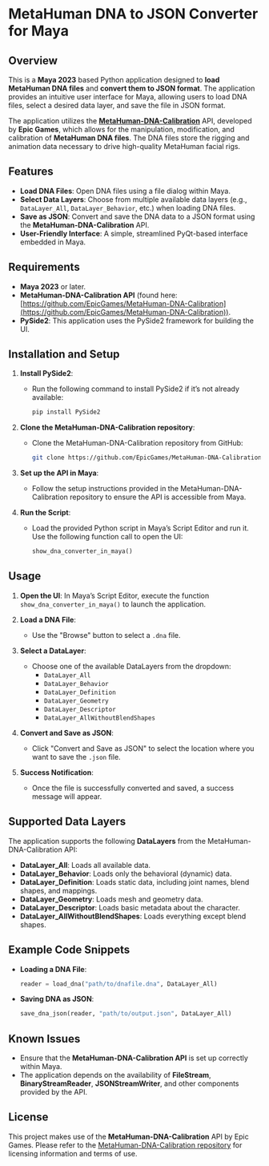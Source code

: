 # MetaHuman DNA to JSON Converter for Maya

## Overview

This is a **Maya 2023** based Python application designed to **load MetaHuman DNA files** and **convert them to JSON format**. The application provides an intuitive user interface for Maya, allowing users to load DNA files, select a desired data layer, and save the file in JSON format. 

The application utilizes the [**MetaHuman-DNA-Calibration**](https://github.com/EpicGames/MetaHuman-DNA-Calibration) API, developed by **Epic Games**, which allows for the manipulation, modification, and calibration of **MetaHuman DNA files**. The DNA files store the rigging and animation data necessary to drive high-quality MetaHuman facial rigs.

## Features

- **Load DNA Files**: Open DNA files using a file dialog within Maya.
- **Select Data Layers**: Choose from multiple available data layers (e.g., `DataLayer_All`, `DataLayer_Behavior`, etc.) when loading DNA files.
- **Save as JSON**: Convert and save the DNA data to a JSON format using the **MetaHuman-DNA-Calibration** API.
- **User-Friendly Interface**: A simple, streamlined PyQt-based interface embedded in Maya.

## Requirements

- **Maya 2023** or later.
- **MetaHuman-DNA-Calibration API** (found here: [https://github.com/EpicGames/MetaHuman-DNA-Calibration](https://github.com/EpicGames/MetaHuman-DNA-Calibration)).
- **PySide2**: This application uses the PySide2 framework for building the UI.

## Installation and Setup

1. **Install PySide2**:
    - Run the following command to install PySide2 if it’s not already available:
      ```bash
      pip install PySide2
      ```

2. **Clone the MetaHuman-DNA-Calibration repository**:
    - Clone the MetaHuman-DNA-Calibration repository from GitHub:
      ```bash
      git clone https://github.com/EpicGames/MetaHuman-DNA-Calibration.git
      ```

3. **Set up the API in Maya**:
    - Follow the setup instructions provided in the MetaHuman-DNA-Calibration repository to ensure the API is accessible from Maya.

4. **Run the Script**:
    - Load the provided Python script in Maya’s Script Editor and run it. Use the following function call to open the UI:
      ```python
      show_dna_converter_in_maya()
      ```

## Usage

1. **Open the UI**: In Maya’s Script Editor, execute the function `show_dna_converter_in_maya()` to launch the application.
   
2. **Load a DNA File**: 
   - Use the "Browse" button to select a `.dna` file.
   
3. **Select a DataLayer**:
   - Choose one of the available DataLayers from the dropdown:
     - `DataLayer_All`
     - `DataLayer_Behavior`
     - `DataLayer_Definition`
     - `DataLayer_Geometry`
     - `DataLayer_Descriptor`
     - `DataLayer_AllWithoutBlendShapes`

4. **Convert and Save as JSON**:
   - Click "Convert and Save as JSON" to select the location where you want to save the `.json` file.

5. **Success Notification**:
   - Once the file is successfully converted and saved, a success message will appear.

## Supported Data Layers

The application supports the following **DataLayers** from the MetaHuman-DNA-Calibration API:

- **DataLayer_All**: Loads all available data.
- **DataLayer_Behavior**: Loads only the behavioral (dynamic) data.
- **DataLayer_Definition**: Loads static data, including joint names, blend shapes, and mappings.
- **DataLayer_Geometry**: Loads mesh and geometry data.
- **DataLayer_Descriptor**: Loads basic metadata about the character.
- **DataLayer_AllWithoutBlendShapes**: Loads everything except blend shapes.

## Example Code Snippets

- **Loading a DNA File**:
    ```python
    reader = load_dna("path/to/dnafile.dna", DataLayer_All)
    ```

- **Saving DNA as JSON**:
    ```python
    save_dna_json(reader, "path/to/output.json", DataLayer_All)
    ```

## Known Issues

- Ensure that the **MetaHuman-DNA-Calibration API** is set up correctly within Maya.
- The application depends on the availability of **FileStream**, **BinaryStreamReader**, **JSONStreamWriter**, and other components provided by the API.

## License

This project makes use of the **MetaHuman-DNA-Calibration** API by Epic Games. Please refer to the [MetaHuman-DNA-Calibration repository](https://github.com/EpicGames/MetaHuman-DNA-Calibration) for licensing information and terms of use.
